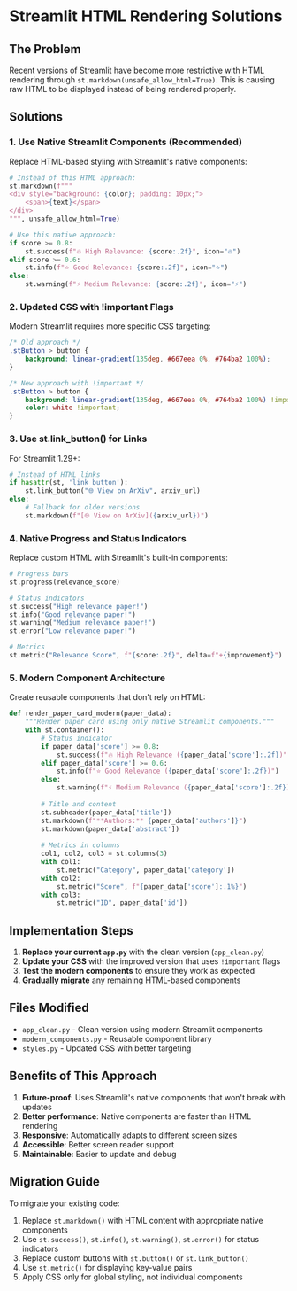 # Streamlit HTML Rendering Solutions

## The Problem
Recent versions of Streamlit have become more restrictive with HTML rendering through `st.markdown(unsafe_allow_html=True)`. This is causing raw HTML to be displayed instead of being rendered properly.

## Solutions

### 1. Use Native Streamlit Components (Recommended)

Replace HTML-based styling with Streamlit's native components:

```python
# Instead of this HTML approach:
st.markdown(f"""
<div style="background: {color}; padding: 10px;">
    <span>{text}</span>
</div>
""", unsafe_allow_html=True)

# Use this native approach:
if score >= 0.8:
    st.success(f"🔥 High Relevance: {score:.2f}", icon="🔥")
elif score >= 0.6:
    st.info(f"⭐ Good Relevance: {score:.2f}", icon="⭐")
else:
    st.warning(f"⚡ Medium Relevance: {score:.2f}", icon="⚡")
```

### 2. Updated CSS with !important Flags

Modern Streamlit requires more specific CSS targeting:

```css
/* Old approach */
.stButton > button {
    background: linear-gradient(135deg, #667eea 0%, #764ba2 100%);
}

/* New approach with !important */
.stButton > button {
    background: linear-gradient(135deg, #667eea 0%, #764ba2 100%) !important;
    color: white !important;
}
```

### 3. Use st.link_button() for Links

For Streamlit 1.29+:

```python
# Instead of HTML links
if hasattr(st, 'link_button'):
    st.link_button("🌐 View on ArXiv", arxiv_url)
else:
    # Fallback for older versions
    st.markdown(f"[🌐 View on ArXiv]({arxiv_url})")
```

### 4. Native Progress and Status Indicators

Replace custom HTML with Streamlit's built-in components:

```python
# Progress bars
st.progress(relevance_score)

# Status indicators
st.success("High relevance paper!")
st.info("Good relevance paper!")
st.warning("Medium relevance paper!")
st.error("Low relevance paper!")

# Metrics
st.metric("Relevance Score", f"{score:.2f}", delta=f"+{improvement}")
```

### 5. Modern Component Architecture

Create reusable components that don't rely on HTML:

```python
def render_paper_card_modern(paper_data):
    """Render paper card using only native Streamlit components."""
    with st.container():
        # Status indicator
        if paper_data['score'] >= 0.8:
            st.success(f"🔥 High Relevance ({paper_data['score']:.2f})")
        elif paper_data['score'] >= 0.6:
            st.info(f"⭐ Good Relevance ({paper_data['score']:.2f})")
        else:
            st.warning(f"⚡ Medium Relevance ({paper_data['score']:.2f})")
        
        # Title and content
        st.subheader(paper_data['title'])
        st.markdown(f"**Authors:** {paper_data['authors']}")
        st.markdown(paper_data['abstract'])
        
        # Metrics in columns
        col1, col2, col3 = st.columns(3)
        with col1:
            st.metric("Category", paper_data['category'])
        with col2:
            st.metric("Score", f"{paper_data['score']:.1%}")
        with col3:
            st.metric("ID", paper_data['id'])
```

## Implementation Steps

1. **Replace your current `app.py`** with the clean version (`app_clean.py`)
2. **Update your CSS** with the improved version that uses `!important` flags
3. **Test the modern components** to ensure they work as expected
4. **Gradually migrate** any remaining HTML-based components

## Files Modified

- `app_clean.py` - Clean version using modern Streamlit components
- `modern_components.py` - Reusable component library
- `styles.py` - Updated CSS with better targeting

## Benefits of This Approach

1. **Future-proof**: Uses Streamlit's native components that won't break with updates
2. **Better performance**: Native components are faster than HTML rendering
3. **Responsive**: Automatically adapts to different screen sizes
4. **Accessible**: Better screen reader support
5. **Maintainable**: Easier to update and debug

## Migration Guide

To migrate your existing code:

1. Replace `st.markdown()` with HTML content with appropriate native components
2. Use `st.success()`, `st.info()`, `st.warning()`, `st.error()` for status indicators
3. Replace custom buttons with `st.button()` or `st.link_button()`
4. Use `st.metric()` for displaying key-value pairs
5. Apply CSS only for global styling, not individual components
